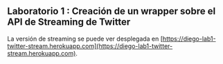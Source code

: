 ## Laboratorio 1 : Creación de un wrapper sobre el API de Streaming de Twitter

La versión de streaming se puede ver desplegada en [https://diego-lab1-twitter-stream.herokuapp.com](https://diego-lab1-twitter-stream.herokuapp.com).



